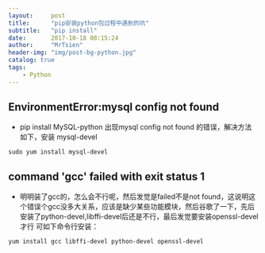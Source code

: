 ```yaml
---
layout:     post
title:      "pip安装python包过程中遇到的坑"
subtitle:   "pip install"
date:       2017-10-18 08:15:24
author:     "MrTsien"
header-img: "img/post-bg-python.jpg"
catalog: true
tags:
    - Python
---
```


## EnvironmentError:mysql config not found
* pip install MySQL-python 出现mysql config not found 的错误，解决方法如下，安装 mysql-devel
```
sudo yum install mysql-devel
```

## command 'gcc' failed with exit status 1 
* 明明装了gcc的，怎么会不行呢，然后发觉是failed不是not found，这说明这个错误个gcc没多大关系，应该是缺少某些功能模块，然后谷歌了一下，先后安装了python-devel,libffi-devel后还是不行，最后发觉要安装openssl-devel才行
可如下命令行安装：
```
yum install gcc libffi-devel python-devel openssl-devel
```